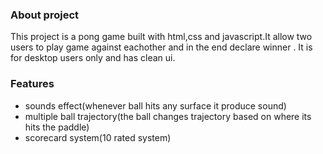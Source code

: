 ### About project
This project is a  pong game built with html,css and javascript.It allow two users to play game against eachother and in the end
declare winner . It is for desktop users only and has clean ui.
### Features
-  sounds effect(whenever ball hits any surface it produce sound)
-  multiple ball trajectory(the ball changes trajectory based on where its hits the paddle)
-  scorecard system(10 rated system)

  
